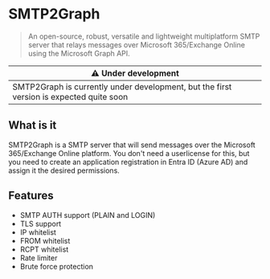 # SMTP2Graph

> An open-source, robust, versatile and lightweight multiplatform SMTP server that relays messages over Microsoft 365/Exchange Online using the Microsoft Graph API.

| :warning: Under development                                                         |
|-----------------------------------------------------------------------------------------|
| SMTP2Graph is currently under development, but the first version is expected quite soon |

## What is it

SMTP2Graph is a SMTP server that will send messages over the Microsoft 365/Exchange Online platform. You don't need a userlicense for this, but you need to create an application registration in Entra ID (Azure AD) and assign it the desired permissions.

## Features

- SMTP AUTH support (PLAIN and LOGIN)
- TLS support
- IP whitelist
- FROM whitelist
- RCPT whitelist
- Rate limiter
- Brute force protection
